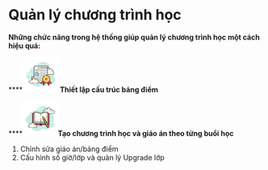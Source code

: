 # Quản lý chương trình học

**Những chức năng trong hệ thống giúp quản lý chương trình học một cách hiệu quả:**

****![](../../.gitbook/assets/2.document.png) **Thiết lập cấu trúc bảng điểm**

****![](../../.gitbook/assets/1.giaoantong.png)**Tạo chương trình học và giáo án theo từng buổi học**

1. Chỉnh sửa giáo án/bảng điểm
2. Cấu hình số giờ/lớp và quản lý Upgrade lớp

